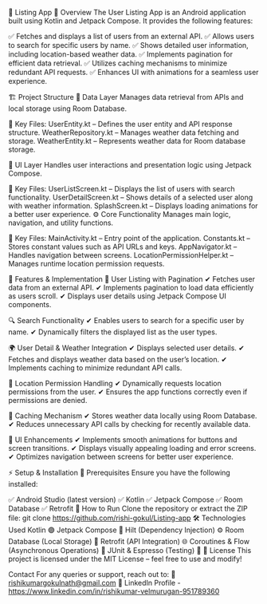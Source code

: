 📱 Listing App
📖 Overview
The User Listing App is an Android application built using Kotlin and Jetpack Compose. It provides the following features: 

✅ Fetches and displays a list of users from an external API.
✅ Allows users to search for specific users by name.
✅ Shows detailed user information, including location-based weather data.
✅ Implements pagination for efficient data retrieval.
✅ Utilizes caching mechanisms to minimize redundant API requests.
✅ Enhances UI with animations for a seamless user experience.

🏗️ Project Structure
📂 Data Layer
Manages data retrieval from APIs and local storage using Room Database.

🔑 Key Files:
UserEntity.kt – Defines the user entity and API response structure.
WeatherRepository.kt – Manages weather data fetching and storage.
WeatherEntity.kt – Represents weather data for Room database storage.

🎨 UI Layer
Handles user interactions and presentation logic using Jetpack Compose.

🔑 Key Files:
UserListScreen.kt – Displays the list of users with search functionality.
UserDetailScreen.kt – Shows details of a selected user along with weather information.
SplashScreen.kt – Displays loading animations for a better user experience.
⚙️ Core Functionality
Manages main logic, navigation, and utility functions.

🔑 Key Files:
MainActivity.kt – Entry point of the application.
Constants.kt – Stores constant values such as API URLs and keys.
AppNavigator.kt – Handles navigation between screens.
LocationPermissionHelper.kt – Manages runtime location permission requests.

🚀 Features & Implementation
📜 User Listing with Pagination
✔ Fetches user data from an external API.
✔ Implements pagination to load data efficiently as users scroll.
✔ Displays user details using Jetpack Compose UI components.

🔍 Search Functionality
✔ Enables users to search for a specific user by name.
✔ Dynamically filters the displayed list as the user types.

🌍 User Detail & Weather Integration
✔ Displays selected user details.
✔ Fetches and displays weather data based on the user’s location.
✔ Implements caching to minimize redundant API calls.

📍 Location Permission Handling
✔ Dynamically requests location permissions from the user.
✔ Ensures the app functions correctly even if permissions are denied.

💾 Caching Mechanism
✔ Stores weather data locally using Room Database.
✔ Reduces unnecessary API calls by checking for recently available data.

🎨 UI Enhancements
✔ Implements smooth animations for buttons and screen transitions.
✔ Displays visually appealing loading and error screens.
✔ Optimizes navigation between screens for better user experience.

⚡ Setup & Installation
🔧 Prerequisites
Ensure you have the following installed:

✅ Android Studio (latest version)
✅ Kotlin
✅ Jetpack Compose
✅ Room Database
✅ Retrofit
📲 How to Run
Clone the repository or extract the ZIP file:
git clone https://github.com/rishi-gokul/Listing-app
🛠️ Technologies Used Kotlin 🟣 Jetpack Compose 🎨 Hilt (Dependency Injection) ⚙️ Room Database (Local Storage) 💾 Retrofit (API Integration) 🌐 Coroutines & Flow (Asynchronous Operations) 🚀 JUnit & Espresso (Testing) 🧪 📜 License This project is licensed under the MIT License – feel free to use and modify!

 Contact For any queries or support, reach out to: 📩 rishikumargokulnath@gmail.com 🔗 LinkedIn Profile - https://www.linkedin.com/in/rishikumar-velmurugan-951789360
